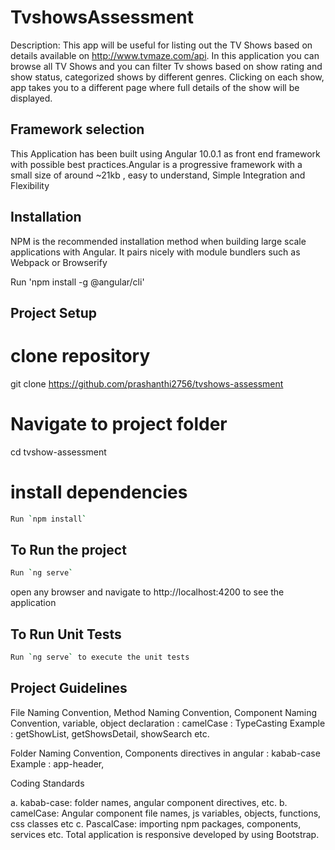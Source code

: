 # TvshowsAssessment

Description: This app will be useful for listing out the TV Shows based on details available on http://www.tvmaze.com/api.
In this application you can browse all TV Shows and you can filter Tv shows based on show rating and show status, categorized shows by different genres. Clicking on each show, app takes you to a different page where full details of the show will be displayed.

## Framework selection

This Application has been built using Angular 10.0.1 as front end framework with possible best practices.Angular is a progressive framework with a small size of around ~21kb , easy to understand, Simple Integration and Flexibility

## Installation

NPM is the recommended installation method when building large scale applications with Angular. It pairs nicely with module bundlers such as Webpack or Browserify

Run 'npm install -g @angular/cli'

## Project Setup 

# clone repository
git clone https://github.com/prashanthi2756/tvshows-assessment

# Navigate to project folder
cd tvshow-assessment

# install dependencies

``` bash
Run `npm install` 
```

## To Run the project

``` bash
Run `ng serve` 
```
open any browser and navigate to http://localhost:4200 to see the application

## To Run Unit Tests

``` bash
Run `ng serve` to execute the unit tests 
```
## Project Guidelines

File Naming Convention, Method Naming Convention, Component Naming Convention, variable, object declaration : camelCase : TypeCasting Example : getShowList, getShowsDetail, showSearch etc.

Folder Naming Convention, Components directives in angular : kabab-case Example : app-header,

Coding Standards

a. kabab-case: folder names, angular component directives, etc. b. camelCase: Angular component file names, js variables, objects, functions, css classes etc c. PascalCase: importing npm packages, components, services etc. Total application is responsive developed by using Bootstrap.